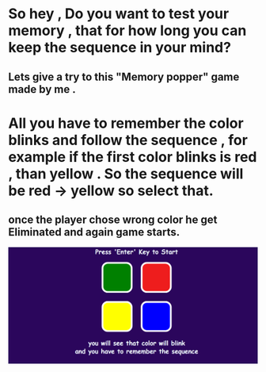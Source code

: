 # So hey , Do you want to test your memory , that for how long you can keep the sequence in your mind?

## Lets give a try to this "Memory popper" game made by me .

# All you have to remember the color blinks and follow the sequence , for example if the first color blinks is red , than yellow . So the sequence will be red -> yellow so select that.

## once the player chose wrong color he get Eliminated and again game starts.

<img src="ss.png" alt="game_status">
